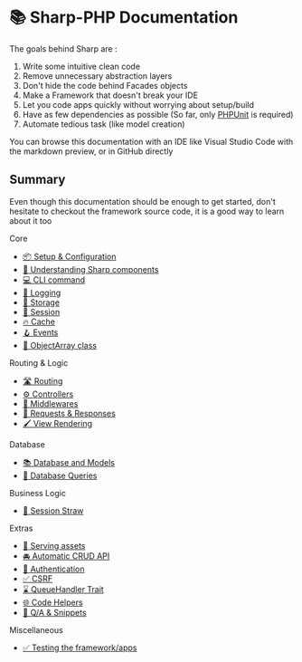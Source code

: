 # 📚 Sharp-PHP Documentation

The goals behind Sharp are :
1. Write some intuitive clean code
2. Remove unnecessary abstraction layers
3. Don't hide the code behind Facades objects
4. Make a Framework that doesn't break your IDE
5. Let you code apps quickly without worrying about setup/build
6. Have as few dependencies as possible (So far, only [PHPUnit](https://phpunit.de/) is required)
7. Automate tedious task (like model creation)

You can browse this documentation with an IDE like Visual Studio Code with the markdown preview,
or in GitHub directly

## Summary

Even though this documentation should be enough to get started, don't hesitate to checkout the framework source code, it is a good way to learn about it too

Core
- [📦 Setup & Configuration](./core/config.md)
- [🧩 Understanding Sharp components](./core/components.md)
- [💻 CLI command](./core/commands.md)
- [📃 Logging](./core/logging.md)
- [📁 Storage](./env/storage.md)
- [🔏 Session](./core/session.md)
- [🔥 Cache](./env/cache.md)
- [🪝 Events](./core/events.md)
- [🚃 ObjectArray class](./core/object-array.md)

Routing & Logic
- [🛣️ Routing](./logic/routing.md)
- [⚙️ Controllers](./logic/controllers.md)
- [🚦 Middlewares](./logic/middlewares.md)
- [📨 Requests & Responses](./logic/requests-and-responses.md)
- [🖌️ View Rendering](./logic/rendering.md)


Database
- [📚 Database and Models](./data/database.md)
- [📜 Database Queries](./data/database-query.md)

Business Logic
- [🥤 Session Straw](./extras/session-straw.md)

Extras
- [🎨 Serving assets](./extras/assets.md)
- [🚘 Automatic CRUD API](./extras/autobahn.md)
- [🔐 Authentication](./security/authentication.md)
- [✅ CSRF](./security/csrf.md)
- [⌛️ QueueHandler Trait](./extras/queue-handler.md)
- [🌐 Code Helpers](./core/helpers.md)
- [💬 Q/A & Snippets](./extras/snippets.md)

Miscellaneous
- [✅ Testing the framework/apps](./misc/testing.md)